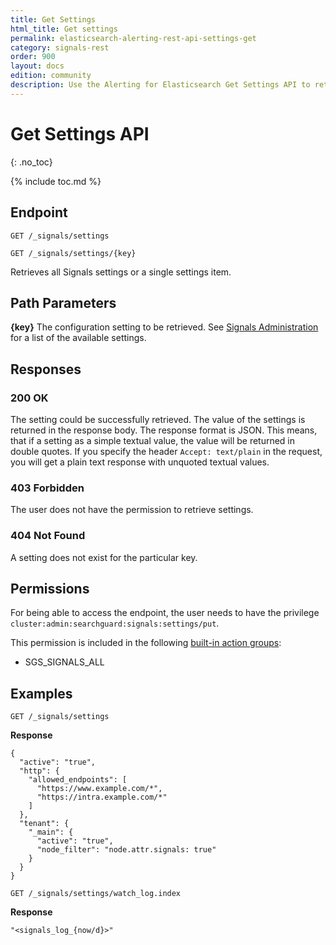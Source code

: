 ```yaml
---
title: Get Settings
html_title: Get settings
permalink: elasticsearch-alerting-rest-api-settings-get
category: signals-rest
order: 900
layout: docs
edition: community
description: Use the Alerting for Elasticsearch Get Settings API to retrieve the current Signals configuration
---
```


<!--- Copyright 2022 floragunn GmbH -->

# Get Settings API
{: .no_toc}

{% include toc.md %}



## Endpoint

```
GET /_signals/settings
```

```
GET /_signals/settings/{key}
```

Retrieves all Signals settings or a single settings item.

## Path Parameters

**{key}** The configuration setting to be retrieved. See [Signals Administration](administration.md) for a list of the available settings.

## Responses

### 200 OK

The setting could be successfully retrieved. The value of the settings is returned in the response body. The response format is JSON. This means, that if a setting as a simple textual value, the value will be returned in double quotes. If you specify the header `Accept: text/plain` in the request, you will get a plain text response with unquoted textual values.

### 403 Forbidden

The user does not have the permission to retrieve settings.

### 404 Not Found

A setting does not exist for the particular key.

## Permissions

For being able to access the endpoint, the user needs to have the privilege `cluster:admin:searchguard:signals:settings/put`.

This permission is included in the following [built-in action groups](security_permissions.md):

* SGS\_SIGNALS\_ALL

## Examples

```
GET /_signals/settings
```

**Response**

```
{
  "active": "true",
  "http": {
    "allowed_endpoints": [
      "https://www.example.com/*",
      "https://intra.example.com/*"
    ]
  },
  "tenant": {
    "_main": {
      "active": "true",
      "node_filter": "node.attr.signals: true"
    }
  }
}
```

```
GET /_signals/settings/watch_log.index
```

**Response**

```
"<signals_log_{now/d}>"
```


